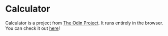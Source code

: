 # Calculator
Calculator is a project from [The Odin Project](https://www.theodinproject.com/home). It runs entirely in the browser. You can check it out [here](https://kevinqdam.github.io/calculator/)!
